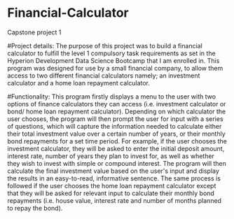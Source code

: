 # Financial-Calculator
Capstone project 1

#Project details:
The purpose of this project was to build a financial calculator to fulfill the level 1 compulsory task requirements as set in the Hyperion Development Data Science Bootcamp that I am enrolled in. This program was designed for use by a small financial company, to allow them access to two different financial calculators namely; an investment calculator and a home loan repayment calculator.

#Functionality:
This program firstly displays a menu to the user with two options of finance calculators they can access (i.e. investment calculator or bond/ home loan repayment calculator). Depending on which calculator the user chooses, the program will then prompt the user for input with a series of questions, which will capture the information needed to calculate either their total investment value over a certain number of years, or their monthly bond repayments for a set time period. For example, if the user chooses the investment calculator, they will be asked to enter the initial deposit amount, interest rate, number of years they plan to invest for, as well as whether they wish to invest with simple or compound interest. The program will then calculate the final investment value based on the user's input and display the results in an easy-to-read, informative sentence. The same process is followed if the user chooses the home loan repayment calculator except that they will be asked for relevant input to calculate their monthly bond repayments (i.e. house value, interest rate and number of months planned to repay the bond).

